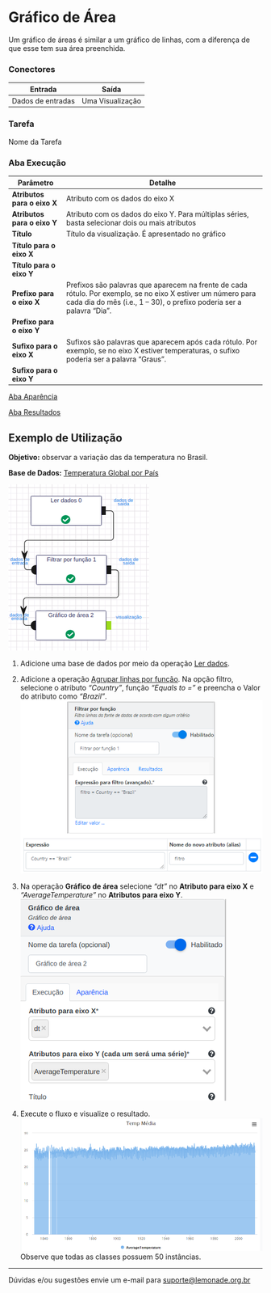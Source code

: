 
# Gráfico de Área

Um gráfico de áreas é similar a um gráfico de linhas, com a diferença de que esse tem sua área preenchida. 

### Conectores
| Entrada | Saída |
| --- | --- |
| Dados de entradas | Uma Visualização |

### Tarefa
Nome da Tarefa

### Aba Execução

| Parâmetro | Detalhe |
| --- | --- |
| **Atributos para o eixo X** | Atributo com os dados do eixo X |
| **Atributos para o eixo Y** | Atributo com os dados do eixo Y. Para múltiplas séries, basta selecionar dois ou mais atributos |
| **Título** | Título da visualização. É apresentado no gráfico |
| **Título para o eixo X** |  |
| **Título para o eixo Y** |  |
| **Prefixo para o eixo X** | Prefixos são palavras que aparecem na frente de cada rótulo. Por exemplo, se no eixo X estiver um número para cada dia do mês (i.e., 1 – 30), o prefixo poderia ser a palavra “Dia”. |
| **Prefixo para o eixo Y** |  |
| **Sufixo para o eixo X** | Sufixos são palavras que aparecem após cada rótulo. Por exemplo, se no eixo X estiver temperaturas, o sufixo poderia ser a palavra “Graus”. |
| **Sufixo para o eixo Y** |  |

[Aba Aparência][1]

[Aba Resultados][2]


## Exemplo de Utilização
**Objetivo:** observar a variação das da temperatura no Brasil.

**Base de Dados:** [Temperatura Global por País][3]
	
![Ler dados](/docs/img/spark/visualizacao_de_dados/grafico_de_area/image3.png)

1. Adicione uma base de dados por meio da operação [Ler dados][4].
	
2.   Adicione a operação [Agrupar linhas por função][5]. Na opção filtro, selecione o atributo *“Country”*, função *“Equals to =”* e preencha o Valor do atributo como *“Brazil”*. \
	![Formulário filtrar por função](/docs/img/spark/visualizacao_de_dados/grafico_de_area/image4.png)
	
3. Na operação **Gráfico de área** selecione *“dt”* no **Atributo para eixo X** e *“AverageTemperature”* no **Atributos para eixo Y**. \
	![Formulario gáfico de área](/docs/img/spark/visualizacao_de_dados/grafico_de_area/image2.png)

4. Execute o fluxo e visualize o resultado. 
	![Gráfico de área](/docs/img/spark/visualizacao_de_dados/grafico_de_area/image1.png)\
		Observe que todas as classes possuem 50 instâncias.

----- 
Dúvidas e/ou sugestões envie um e-mail para suporte@lemonade.org.br

[1]: /pt-br/
[2]: /pt-br/
[3]: /pt-br/
[4]: /pt-br/
[5]: /pt-br/